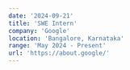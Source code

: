 ```yaml
---
date: '2024-09-21'
title: 'SWE Intern'
company: 'Google'
location: 'Bangalore, Karnataka'
range: 'May 2024 - Present'
url: 'https://about.google/'
---
```


